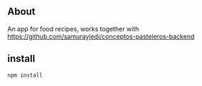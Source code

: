 ## About
An app for food recipes, works together with https://github.com/samurayjedi/conceptos-pasteleros-backend

## install

```bash
npm install
```
